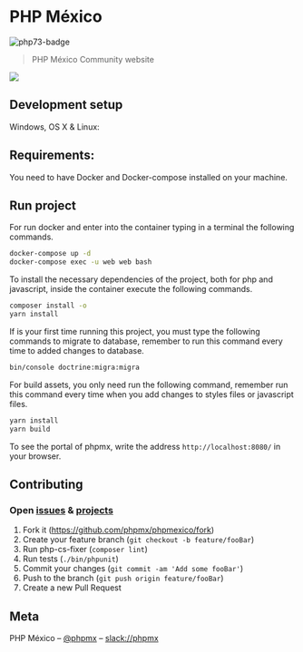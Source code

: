 # PHP México
![php73-badge]
> PHP México Community website

![](resources/docs/img/phpmexico.mx.png)

## Development setup

Windows, OS X & Linux:


## Requirements:

You need to have Docker and Docker-compose installed on your machine.

## Run project

For run docker and enter into the container typing in a terminal the following commands.

```sh
docker-compose up -d
docker-compose exec -u web web bash
```

To install the necessary dependencies of the project, both for php
and javascript, inside the container execute the following commands.

```bash
composer install -o
yarn install
```

If is your first time running this project, you must type the
following commands to migrate to database, remember to run this
command every time to added changes to database.

```bash
bin/console doctrine:migra:migra
```

For build assets, you only need run the following command, remember
run this command every time when you add changes to styles files or
javascript files.

```sh
yarn install
yarn build
```

To see the portal of phpmx, write the address `http://localhost:8080/` 
in your browser.
 
## Contributing

### Open [issues](https://github.com/phpmx/phpmexico/issues) & [projects](https://github.com/phpmx/phpmexico/projects/)

1. Fork it (<https://github.com/phpmx/phpmexico/fork>)
2. Create your feature branch (`git checkout -b feature/fooBar`)
3. Run php-cs-fixer (`composer lint`)
4. Run tests (`./bin/phpunit`)
4. Commit your changes (`git commit -am 'Add some fooBar'`)
5. Push to the branch (`git push origin feature/fooBar`)
6. Create a new Pull Request

## Meta

PHP México – [@phpmx](https://twitter.com/phpmx) – [slack://phpmx](https://phpmx.slack.com)

<!-- Markdown link & img dfn's -->
[php73-badge]: https://img.shields.io/badge/PHP_Version-7.3-darkgreen.svg
